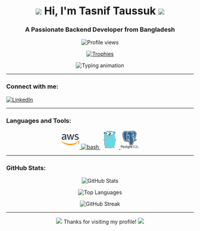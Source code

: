 <h1 align="center">
  <img src="https://media.giphy.com/media/hvRJCLFzcasrR4ia7z/giphy.gif" width="35"> 
  Hi, I'm Tasnif Taussuk
  <img src="https://media.giphy.com/media/hvRJCLFzcasrR4ia7z/giphy.gif" width="35">
</h1>

<h3 align="center">A Passionate Backend Developer from Bangladesh</h3>

<p align="center">
  <img src="https://komarev.com/ghpvc/?username=ayantt&label=Profile%20views&color=0e75b6&style=flat" alt="Profile views" />
</p>

<p align="center">
  <a href="https://github.com/ryo-ma/github-profile-trophy">
    <img src="https://github-profile-trophy.vercel.app/?username=ayantt&theme=gruvbox&row=1&no-bg=true&no-frame=true" alt="Trophies" />
  </a>
</p>

<p align="center">
  <img src="https://readme-typing-svg.herokuapp.com?color=%23F77B63&size=24&center=true&vCenter=true&width=600&lines=🔭+Currently+working+at:+Gononet+Online+Solutions+Ltd.;👨‍💻+Explore+my+projects+at:+https://ayantt.dev/;📫+Contact+me+at:+ayantt@gmail.com;📄+Check+my+Resume+below!" alt="Typing animation" />
</p>

---

<h3 align="left">Connect with me:</h3>
<p align="left">
  <a href="https://linkedin.com/in/ayantt11" target="_blank">
    <img src="https://img.shields.io/badge/-LinkedIn-blue?style=for-the-badge&logo=linkedin&logoColor=white" alt="LinkedIn" />
  </a>
</p>

---

<h3 align="left">Languages and Tools:</h3>
<p align="center">
  <a href="https://aws.amazon.com" target="_blank" rel="noreferrer">
    <img src="https://raw.githubusercontent.com/devicons/devicon/master/icons/amazonwebservices/amazonwebservices-original-wordmark.svg" alt="aws" width="50" height="50"/>
  </a>
  <a href="https://www.gnu.org/software/bash/" target="_blank" rel="noreferrer">
    <img src="https://www.vectorlogo.zone/logos/gnu_bash/gnu_bash-icon.svg" alt="bash" width="50" height="50"/>
  </a>
  <a href="https://golang.org" target="_blank" rel="noreferrer">
    <img src="https://raw.githubusercontent.com/devicons/devicon/master/icons/go/go-original.svg" alt="go" width="50" height="50"/>
  </a>
  <a href="https://www.postgresql.org" target="_blank" rel="noreferrer">
    <img src="https://raw.githubusercontent.com/devicons/devicon/master/icons/postgresql/postgresql-original-wordmark.svg" alt="postgresql" width="50" height="50"/>
  </a>
  <!-- Add more icons here as needed -->
</p>

---

<h3 align="left">GitHub Stats:</h3>
<p align="center">
  <img src="https://github-readme-stats.vercel.app/api?username=ayantt&show_icons=true&locale=en&theme=radical" alt="GitHub Stats" />
</p>
<p align="center">
  <img src="https://github-readme-stats.vercel.app/api/top-langs?username=ayantt&show_icons=true&locale=en&layout=compact&theme=radical" alt="Top Languages" />
</p>
<p align="center">
  <img src="https://github-readme-streak-stats.herokuapp.com/?user=ayantt&theme=radical" alt="GitHub Streak" />
</p>

---

<p align="center">
  <img src="https://media.giphy.com/media/l4FGuhL4U2WyjdkaY/giphy.gif" width="60" /> 
  Thanks for visiting my profile! 
  <img src="https://media.giphy.com/media/l4FGuhL4U2WyjdkaY/giphy.gif" width="60" />
</p>
